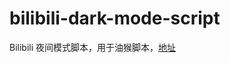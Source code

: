 # bilibili-dark-mode-script

Bilibili 夜间模式脚本，用于油猴脚本，[地址](https://greasyfork.org/zh-CN/scripts/520228)
